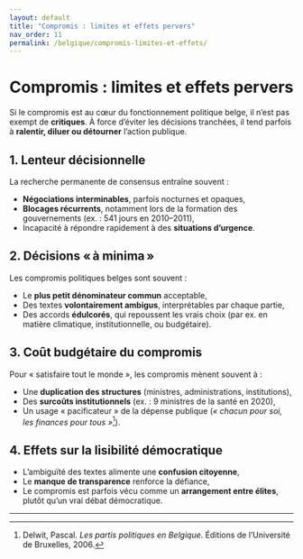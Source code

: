 ```yaml
---
layout: default
title: "Compromis : limites et effets pervers"
nav_order: 11
permalink: /belgique/compromis-limites-et-effets/
---
```


# Compromis : limites et effets pervers

Si le compromis est au cœur du fonctionnement politique belge, il n’est pas exempt de **critiques**. À force d’éviter les décisions tranchées, il tend parfois à **ralentir, diluer ou détourner** l’action publique.

## 1. Lenteur décisionnelle

La recherche permanente de consensus entraîne souvent :

- **Négociations interminables**, parfois nocturnes et opaques,
- **Blocages récurrents**, notamment lors de la formation des gouvernements (ex. : 541 jours en 2010–2011),
- Incapacité à répondre rapidement à des **situations d’urgence**.

## 2. Décisions « à minima »

Les compromis politiques belges sont souvent :

- Le **plus petit dénominateur commun** acceptable,
- Des textes **volontairement ambigus**, interprétables par chaque partie,
- Des accords **édulcorés**, qui repoussent les vrais choix (par ex. en matière climatique, institutionnelle, ou budgétaire).

## 3. Coût budgétaire du compromis

Pour « satisfaire tout le monde », les compromis mènent souvent à :

- Une **duplication des structures** (ministres, administrations, institutions),
- Des **surcoûts institutionnels** (ex. : 9 ministres de la santé en 2020),
- Un usage « pacificateur » de la dépense publique (*« chacun pour soi, les finances pour tous »*[^1]).

## 4. Effets sur la lisibilité démocratique

- L’ambiguïté des textes alimente une **confusion citoyenne**,
- Le **manque de transparence** renforce la défiance,
- Le compromis est parfois vécu comme un **arrangement entre élites**, plutôt qu’un vrai débat démocratique.

---

[^1]: Delwit, Pascal. *Les partis politiques en Belgique*. Éditions de l’Université de Bruxelles, 2006.  
[^2]: De Winter, Lieven et Dumont, Patrick. *Belgium: Party Government under Pressure*. In: Blondel and Müller-Rommel (eds), *Cabinets in Western Europe*, Palgrave, 1997.  
[^3]: Magnette, Paul. *La Belgique et son modèle*. Presses de Sciences Po, 2013.  
[^4]: Reuchamps, Min et al. *Les systèmes politiques en Belgique*. Larcier, 2019.
